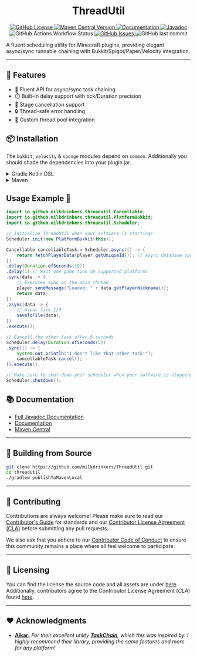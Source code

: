 <h1 style="text-align:center;">ThreadUtil</h1>

<p style="text-align:center;">
    <a href="https://github.com/milkdrinkers/ThreadUtil/blob/main/LICENSE">
        <img alt="GitHub License" src="https://img.shields.io/github/license/milkdrinkers/ThreadUtil?style=for-the-badge&color=blue&labelColor=141417">
    </a>
    <a href="https://central.sonatype.com/artifact/io.github.milkdrinkers/threadutil-common">
        <img alt="Maven Central Version" src="https://img.shields.io/maven-central/v/io.github.milkdrinkers/threadutil-common?style=for-the-badge&labelColor=141417">
    </a>
    <a href="https://milkdrinkers.athyrium.eu/threadutil">
        <img alt="Documentation" src="https://img.shields.io/badge/DOCUMENTATION-900C3F?style=for-the-badge&labelColor=141417">
    </a>
    <a href="https://javadoc.io/doc/io.github.milkdrinkers/threadutil-common">
        <img alt="Javadoc" src="https://img.shields.io/badge/JAVADOC-8A2BE2?style=for-the-badge&labelColor=141417">
    </a>
    <img alt="GitHub Actions Workflow Status" src="https://img.shields.io/github/actions/workflow/status/milkdrinkers/ThreadUtil/ci.yml?style=for-the-badge&labelColor=141417">
    <a href="https://github.com/milkdrinkers/ThreadUtil/issues">
        <img alt="GitHub Issues" src="https://img.shields.io/github/issues/milkdrinkers/ThreadUtil?style=for-the-badge&labelColor=141417">
    </a>
    <img alt="GitHub last commit" src="https://img.shields.io/github/last-commit/milkdrinkers/ThreadUtil?style=for-the-badge&labelColor=141417">
</p>

A fluent scheduling utility for Minecraft plugins, providing elegant async/sync runnable chaining with Bukkit/Spigot/Paper/Velocity integration.

---

## 🌟 Features
- 🧵 Fluent API for async/sync task chaining
- ⏱️ Built-in delay support with tick/Duration precision
- 🚫 Stage cancellation support
- 🔒 Thread-safe error handling
- 🧩 Custom thread pool integration

## 📦 Installation

The `bukkit`, `velocity` & `sponge` modules depend on `common`. Additionally you should shade the dependencies into your plugin jar.

<details>
<summary>Gradle Kotlin DSL</summary>

```kotlin
repositories {
    mavenCentral()
}

dependencies {
    implementation("io.github.milkdrinkers:threadutil-common:1.0.0")
    implementation("io.github.milkdrinkers:threadutil-bukkit:1.0.0")
    implementation("io.github.milkdrinkers:threadutil-sponge:1.0.0")
    implementation("io.github.milkdrinkers:threadutil-velocity:1.0.0")
}
```
</details>

<details>
<summary>Maven</summary>

```xml
<project>
    <dependencies>
        <dependency>
            <groupId>io.github.milkdrinkers</groupId>
            <artifactId>threadutil-common</artifactId>
            <version>1.0.0</version>
        </dependency>
        <dependency>
            <groupId>io.github.milkdrinkers</groupId>
            <artifactId>threadutil-bukkit</artifactId>
            <version>1.0.0</version>
        </dependency>
        <dependency>
            <groupId>io.github.milkdrinkers</groupId>
            <artifactId>threadutil-sponge</artifactId>
            <version>1.0.0</version>
        </dependency>
        <dependency>
            <groupId>io.github.milkdrinkers</groupId>
            <artifactId>threadutil-velocity</artifactId>
            <version>1.0.0</version>
        </dependency>
    </dependencies>
</project>
```
</details>

## Usage Example 🚀
```java
import io.github.milkdrinkers.threadutil.Cancellable;
import io.github.milkdrinkers.threadutil.PlatformBukkit;
import io.github.milkdrinkers.threadutil.Scheduler;

// Initialize ThreadUtil when your software is starting!
Scheduler.init(new PlatformBukkit(this));

Cancellable cancellableTask = Scheduler.async(() -> {
    return fetchPlayerData(player.getUniqueId()); // Async database operation
})
.delay(Duration.ofSeconds(10))
.delay(1) // Wait one game tick on supported platforms
.sync(data -> {
    // Executes sync on the main thread
    player.sendMessage("Loaded: " + data.getPlayerNickname());
    return data;
})
.async(data -> {
    // Async file I/O
    saveToFile(data);
})
.execute();

// Cancell the other task after 5 seconds
Scheduler.delay(Duration.ofSeconds(5))
.sync(() -> {
    System.out.println("I don't like that other task!");
    cancellableTask.cancel();
}).execute();

// Make sure to shut down your scheduler when your software is stopping!
Scheduler.shutdown();
```

## 📚 Documentation 

- [Full Javadoc Documentation](https://javadoc.io/doc/io.github.milkdrinkers/threadutil-common)
- [Documentation](https://milkdrinkers.athyrium.eu/threadutil)
- [Maven Central](https://central.sonatype.com/search?q=threadutil&namespace=io.github.milkdrinkers)

---

## 🔨 Building from Source 

```bash
git clone https://github.com/milkdrinkers/ThreadUtil.git
cd threadutil
./gradlew publishToMavenLocal
```

---

## 🔧 Contributing

Contributions are always welcome! Please make sure to read our [Contributor's Guide](CONTRIBUTING.md) for standards and our [Contributor License Agreement (CLA)](CONTRIBUTOR_LICENSE_AGREEMENT.md) before submitting any pull requests.

We also ask that you adhere to our [Contributor Code of Conduct](CODE_OF_CONDUCT.md) to ensure this community remains a place where all feel welcome to participate.

---

## 📝 Licensing

You can find the license the source code and all assets are under [here](../LICENSE). Additionally, contributors agree to the Contributor License Agreement \(*CLA*\) found [here](CONTRIBUTOR_LICENSE_AGREEMENT.md).

---

## ❤️ Acknowledgments

- **[Aikar:](https://github.com/aikar)** _For their excellent utility [__TaskChain__](https://github.com/aikar/TaskChain/), which this was inspired by. I highly recommend their library, providing the same features and more for any platform!_
